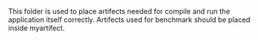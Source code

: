 This folder is used to place artifects needed for compile and run the application itself correctly.
Artifects used for benchmark should be placed inside myartifect.
